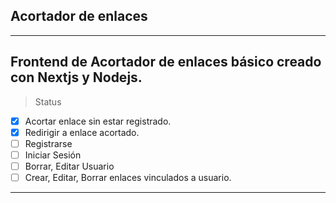 ## Acortador de enlaces
---------------------------------------------------------------------
Frontend de Acortador de enlaces básico creado con Nextjs y Nodejs.
---------------------------------------------------------------------

> Status
- [X] Acortar enlace sin estar registrado.
- [X] Redirigir a enlace acortado.
- [ ] Registrarse
- [ ] Iniciar Sesión
- [ ] Borrar, Editar Usuario
- [ ] Crear, Editar, Borrar enlaces vinculados a usuario.
 ---------------------------------------------------------------------